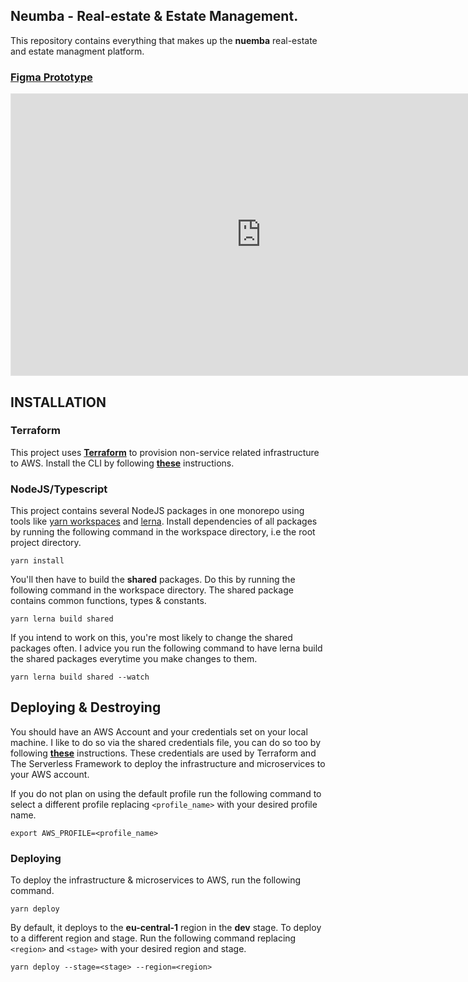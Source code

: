## **Neumba - Real-estate & Estate Management.**
This repository contains everything that makes up the **nuemba** real-estate and estate managment platform.
### [**Figma Prototype**](https://www.figma.com/proto/8fY3z6IapqSPoycTo2vKZM/The-Prototype-%26-Wireframes?page-id=0%3A1&node-id=101%3A4&viewport=575%2C416%2C0.25&scaling=scale-down&starting-point-node-id=101%3A4)

<iframe style="border: 1px solid rgba(0, 0, 0, 0.1);" width="800" height="450" src="https://www.figma.com/embed?embed_host=share&url=https%3A%2F%2Fwww.figma.com%2Fproto%2FtbJB0GDmra9G0UKmvfeqd6%2FPrototype%3Fpage-id%3D0%253A1%26node-id%3D38%253A2%26viewport%3D522%252C-1633%252C0.85%26scaling%3Dscale-down" allowfullscreen></iframe>

## **INSTALLATION**
### **Terraform**
This project uses [**Terraform**](https://www.terraform.io/) to provision non-service related infrastructure to AWS. Install the CLI by following [**these**](https://developer.hashicorp.com/terraform/tutorials/aws-get-started/install-cli) instructions.
### **NodeJS/Typescript**
This project contains several NodeJS packages in one monorepo using tools like [yarn workspaces](https://classic.yarnpkg.com/lang/en/docs/workspaces/) and [lerna](https://lerna.js.org/). Install dependencies of all packages by running the following command in the workspace directory, i.e the root project directory.

```shell
yarn install
```

You'll then have to build the **shared** packages. Do this by running the following command in the workspace directory. The shared package contains common functions, types & constants. 

```shell
yarn lerna build shared
```

If you intend to work on this, you're most likely to change the shared packages often. I advice you run the following command to have lerna build the shared packages everytime you make changes to them.

```shell
yarn lerna build shared --watch
```

## **Deploying & Destroying**

You should have an AWS Account and your credentials set on your local machine. I like to do so via the shared credentials file, you can do so too by following [**these**](https://docs.aws.amazon.com/sdk-for-javascript/v2/developer-guide/loading-node-credentials-shared.html) instructions. These credentials are used by Terraform and The Serverless Framework to deploy the infrastructure and microservices to your AWS account.

If you do not plan on using the default profile run the following command to select a different profile replacing `<profile_name>` with your desired profile name.

```shell
export AWS_PROFILE=<profile_name>
```

### **Deploying**
To deploy the infrastructure & microservices to AWS, run the following command.

```shell
yarn deploy
```

By default, it deploys to the **eu-central-1** region in the **dev** stage. To deploy to a different region and stage. Run the following command replacing `<region>` and `<stage>` with your desired region and stage.

```shell
yarn deploy --stage=<stage> --region=<region>
```